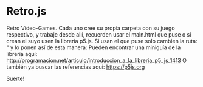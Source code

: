 # Retro.js
Retro Video-Games.
  Cada uno cree su propia carpeta con su juego respectivo, y trabaje desde allí, recuerden usar el main.html que puse o si crean el suyo     usen la librería p5.js.
  Si usan el que puse solo cambien la ruta: "<script src="pacman/pacman.js"></script> y lo ponen así de esta manera:                         <script src="carpeta/nombre-archivo"></script>
Pueden encontrar una miniguía de la librería aquí: http://programacion.net/articulo/introduccion_a_la_libreria_p5_js_1413
O también ya buscar las referencias aquí: https://p5js.org


Suerte!
